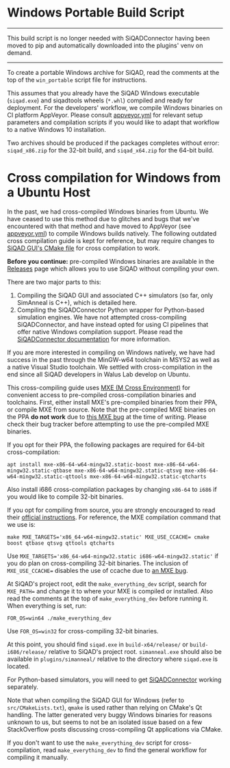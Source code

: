 # Windows Portable Build Script

---

This build script is no longer needed with SiQADConnector having been moved to pip and automatically downloaded into the plugins' venv on demand.

---

To create a portable Windows archive for SiQAD, read the comments at the top of the `win_portable` script file for instructions.

This assumes that you already have the SiQAD Windows executable (`siqad.exe`) and siqadtools wheels (`*.whl`) compiled and ready for deployment. For the developers' workflow, we compile Windows binaries on CI platform AppVeyor. Please consult [appveyor.yml](../../appveyor.yml) for relevant setup parameters and compilation scripts if you would like to adapt that workflow to a native Windows 10 installation.

Two archives should be produced if the packages completes without error: `siqad_x86.zip` for the 32-bit build, and `siqad_x64.zip` for the 64-bit build.


# Cross compilation for Windows from a Ubuntu Host

In the past, we had cross-compiled Windows binaries from Ubuntu. We have ceased to use this method due to glitches and bugs that we've encountered with that method and have moved to AppVeyor (see [appveyor.yml](../../appveyor.yml)) to compile Windows builds natively. The following outdated cross compilation guide is kept for reference, but may require changes to [SiQAD GUI's CMake file](../../src/CMakeLists.txt) for cross compilation to work.

**Before you continue:** pre-compiled Windows binaries are available in the [Releases](https://github.com/siqad/siqad/releases) page which allows you to use SiQAD without compiling your own.

There are two major parts to this:

1. Compiling the SiQAD GUI and associated C++ simulators (so far, only SimAnneal is C++), which is detailed here.
2. Compiling the SiQADConnector Python wrapper for Python-based simulation engines. We have not attempted cross-compiling SiQADConnector, and have instead opted for using CI pipelines that offer native Windows compilation support. Please read the [SiQADConnector documentation](https://github.com/siqad/siqadconn/blob/master/README.md) for more information.

If you are more interested in compiling on Windows natively, we have had success in the past through the MinGW-w64 toolchain in MSYS2 as well as a native Visual Studio toolchain. We settled with cross-compilation in the end since all SiQAD developers in Walus Lab develop on Ubuntu.

This cross-compiling guide uses [MXE (M Cross Environment)](http://mxe.cc/) for convenient access to pre-compiled cross-compilation binaries and toolchains. First, either install MXE's pre-compiled binaries from their PPA, or compile MXE from source.
Note that the pre-compiled MXE binaries on the PPA **do not work** due to [this MXE bug](https://github.com/mxe/mxe/issues/2449) at the time of writing. Please check their bug tracker before attempting to use the pre-compiled MXE binaries.

If you opt for their PPA, the following packages are required for 64-bit cross-compilation:
```
apt install mxe-x86-64-w64-mingw32.static-boost mxe-x86-64-w64-mingw32.static-qtbase mxe-x86-64-w64-mingw32.static-qtsvg mxe-x86-64-w64-mingw32.static-qttools mxe-x86-64-w64-mingw32.static-qtcharts
```
Also install i686 cross-compilation packages by changing `x86-64` to `i686` if you would like to compile 32-bit binaries. 

If you opt for compiling from source, you are strongly encouraged to read their [official instructions](https://mxe.cc/#tutorial). For reference, the MXE compilation command that we use is:
```
make MXE_TARGETS='x86_64-w64-mingw32.static' MXE_USE_CCACHE= cmake boost qtbase qtsvg qttools qtcharts
```
Use `MXE_TARGETS='x86_64-w64-mingw32.static i686-w64-mingw32.static'` if you do plan on cross-compiling 32-bit binaries. The inclusion of `MXE_USE_CCACHE=` disables the use of ccache due to [an MXE bug](https://github.com/mxe/mxe/issues/2449).

At SiQAD's project root, edit the `make_everything_dev` script, search for `MXE_PATH=` and change it to where your MXE is compiled or installed. Also read the comments at the top of `make_everything_dev` before running it. When everything is set, run:
```
FOR_OS=win64 ./make_everything_dev
```
Use `FOR_OS=win32` for cross-compiling 32-bit binaries.

At this point, you should find `siqad.exe` in `build-x64/release/` or `build-i686/release/` relative to SiQAD's project root. `simanneal.exe` should also be available in `plugins/simanneal/` relative to the directory where `siqad.exe` is located.

For Python-based simulators, you will need to get [SiQADConnector](https://github.com/siqad/siqadconn/blob/master/README.md) working separately.

Note that when compiling the SiQAD GUI for Windows (refer to `src/CMakeLists.txt`), `qmake` is used rather than relying on CMake's Qt handling. The latter generated very buggy Windows binaries for reasons unknown to us, but seems to not be an isolated issue based on a few StackOverflow posts discussing cross-compiling Qt applications via CMake.

If you don't want to use the `make_everything_dev` script for cross-compilation, read `make_everything_dev` to find the general workflow for compiling it manually.

